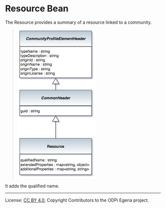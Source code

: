 <!-- SPDX-License-Identifier: CC-BY-4.0 -->
<!-- Copyright Contributors to the ODPi Egeria project. -->

# Resource Bean

The Resource provides a summary of a resource linked to a community.

> ![UML](community-profile-beans-Resource.png)

It adds the qualified name.





----
License: [CC BY 4.0](https://creativecommons.org/licenses/by/4.0/),
Copyright Contributors to the ODPi Egeria project.